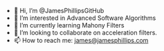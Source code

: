 - 👋 Hi, I’m @JamesPhillipsGitHub
- 👀 I’m interested in Advanced Software Algorithms
- 🌱 I’m currently learning Mahony Filters
- 💞️ I’m looking to collaborate on acceleration filters.
- 📫 How to reach me: james@jamesphillips.com

<!---
JamesPhillipsGitHub/JamesPhillipsGitHub is a ✨ special ✨ repository because its `README.md` (this file) appears on your GitHub profile.
You can click the Preview link to take a look at your changes.
--->
